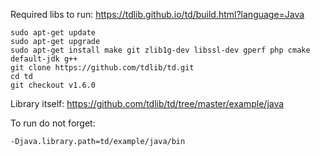 Required libs to run:
https://tdlib.github.io/td/build.html?language=Java

```shell script
sudo apt-get update
sudo apt-get upgrade
sudo apt-get install make git zlib1g-dev libssl-dev gperf php cmake default-jdk g++
git clone https://github.com/tdlib/td.git
cd td
git checkout v1.6.0
```

Library itself:
https://github.com/tdlib/td/tree/master/example/java

To run do not forget:
```
-Djava.library.path=td/example/java/bin
```